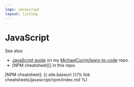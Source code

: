 ```yaml
---
logo: javascript
layout: listing
---
```

# JavaScript


See also:

- [JavaScript guide][] on my [MichaelCurrin/learn-to-code][] repo.
- [NPM cheatsheet][] in this repo.

[JavaScript guide]: https://github.com/MichaelCurrin/learn-to-code/blob/master/en/topics/scripting_languages/JavaScript/README.md
[MichaelCurrin/learn-to-code]: https://github.com/MichaelCurrin/learn-to-code/
[NPM cheatsheet]: {{ site.baseurl }}{% link cheatsheets/javascript/npm/index.md %}
